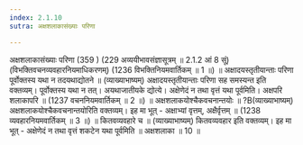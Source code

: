 ```yaml
---
index: 2.1.10
sutra: अक्षशलाकासंख्याः परिणा

---
```

 अक्षशलाकासंख्याः परिणा (359 ) (229 अव्ययीभावसंज्ञासूत्रम् ॥ 2.1.2 आं 8 सूं) (विभक्तिवचनव्यवहारनियमाधिकरणम्) (1236 विभक्तिनियमवार्तिकम् ॥ 1 ॥) ॥ अक्षादयस्तृतीयान्ताः परिणा पूर्वोक्तस्य यथा न तदयथाद्योतने ॥ (व्याख्याभाष्यम्) अक्षादयस्तृतीयान्ताः परिणा सह समस्यन्त इति वक्तव्यम्। पूर्वोक्तस्य यथा न तत्। अयथाजातीयके द्योत्ये। अक्षेणेदं न तथा वृत्तं यथा पूर्वमिति। अक्षपरि शलाकापरि ॥ (1237 वचननियमवार्तिकम् ॥ 2 ॥) ॥ अक्षशलाकयोश्चैकवचनान्तयोः ॥ ?B(व्याख्याभाष्यम्) अक्षशलाकयोश्चैकवचनान्तयोरिति वक्तव्यम्। इह मा भूत् - अक्षाभ्यां वृत्तम्, अक्षैर्वृत्तम् ॥ (1238 व्यवहारनियमवार्तिकम् ॥ 3 ॥) ॥ कितवव्यवहारे च ॥ (व्याख्याभाष्यम्) कितवव्यवहार इति वक्तव्यम्। इह मा भूत् - अक्षेणेदं न तथा वृत्तं शकटेन यथा पूर्वमिति ॥ अक्षशलाका ॥ 10 ॥ 